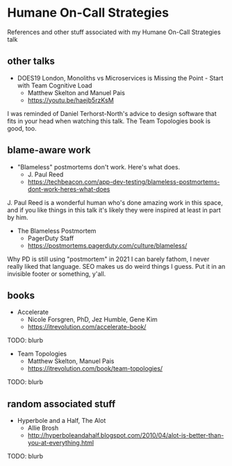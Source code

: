 # Humane On-Call Strategies

References and other stuff associated with my Humane On-Call Strategies talk

## other talks

- DOES19 London, Monoliths vs Microservices is Missing the Point - Start with Team Cognitive Load
  - Matthew Skelton and Manuel Pais
  - https://youtu.be/haejb5rzKsM

I was reminded of Daniel Terhorst-North's advice to design software that fits in your head when watching this talk. The Team Topologies book is good, too.

## blame-aware work

- "Blameless" postmortems don't work. Here's what does.
  - J. Paul Reed
  - https://techbeacon.com/app-dev-testing/blameless-postmortems-dont-work-heres-what-does

J. Paul Reed is a wonderful human who's done amazing work in this space, and if you like things in this talk it's likely they were inspired at least in part by him.

- The Blameless Postmortem
  - PagerDuty Staff
  - https://postmortems.pagerduty.com/culture/blameless/
  
Why PD is still using "postmortem" in 2021 I can barely fathom, I never really liked that language. SEO makes us do weird things I guess. Put it in an invisible footer or something, y'all.

## books

- Accelerate
  - Nicole Forsgren, PhD, Jez Humble, Gene Kim
  - https://itrevolution.com/accelerate-book/

TODO: blurb

- Team Topologies
  - Matthew Skelton, Manuel Pais
  - https://itrevolution.com/book/team-topologies/

TODO: blurb

## random associated stuff

- Hyperbole and a Half, The Alot
  - Allie Brosh
  - http://hyperboleandahalf.blogspot.com/2010/04/alot-is-better-than-you-at-everything.html

TODO: blurb
